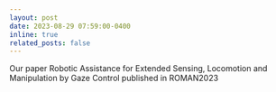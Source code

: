 ```yaml
---
layout: post
date: 2023-08-29 07:59:00-0400
inline: true
related_posts: false
---
```


Our paper Robotic Assistance for Extended Sensing, Locomotion and Manipulation by Gaze Control published in ROMAN2023
